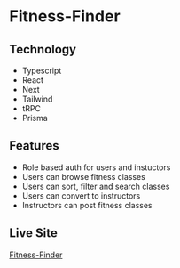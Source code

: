 # Fitness-Finder

## Technology

- Typescript
- React
- Next
- Tailwind
- tRPC
- Prisma

## Features

- Role based auth for users and instuctors
- Users can browse fitness classes
- Users can sort, filter and search classes
- Users can convert to instructors
- Instructors can post fitness classes

## Live Site

[Fitness-Finder](https://fitness-finder.vercel.app/)
